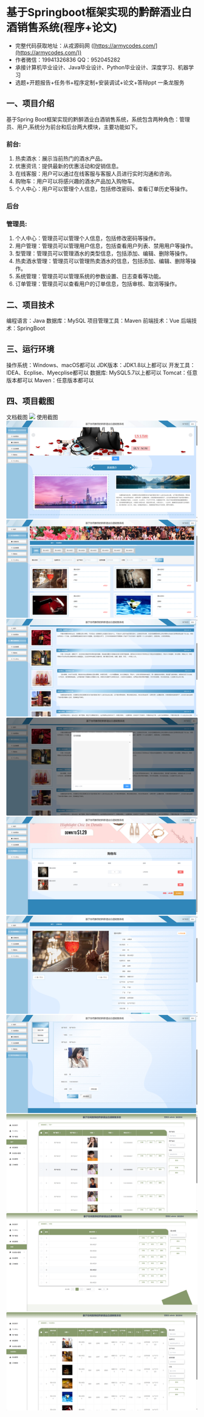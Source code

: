 基于Springboot框架实现的黔醉酒业白酒销售系统(程序+论文)
=
- 完整代码获取地址：从戎源码网 ([https://armycodes.com/](https://armycodes.com/))
- 作者微信：19941326836  QQ：952045282 
- 承接计算机毕业设计、Java毕业设计、Python毕业设计、深度学习、机器学习
- 选题+开题报告+任务书+程序定制+安装调试+论文+答辩ppt 一条龙服务

一、项目介绍
---
基于Spring Boot框架实现的黔醉酒业白酒销售系统，系统包含两种角色：管理员、用户,系统分为前台和后台两大模块，主要功能如下。
### 前台:
1. 热卖酒水：展示当前热门的酒水产品。
2. 优惠资讯：提供最新的优惠活动和促销信息。
3. 在线客服：用户可以通过在线客服与客服人员进行实时沟通和咨询。
4. 购物车：用户可以将感兴趣的酒水产品加入购物车。
5. 个人中心：用户可以管理个人信息，包括修改密码、查看订单历史等操作。

### 后台
### 管理员:
1. 个人中心：管理员可以管理个人信息，包括修改密码等操作。
2. 用户管理：管理员可以管理用户信息，包括查看用户列表、禁用用户等操作。
3. 型管理：管理员可以管理酒水的类型信息，包括添加、编辑、删除等操作。
4. 热卖酒水管理：管理员可以管理热卖酒水的信息，包括添加、编辑、删除等操作。
5. 系统管理：管理员可以管理系统的参数设置、日志查看等功能。
6. 订单管理：管理员可以查看用户的订单信息，包括审核、取消等操作。

二、项目技术
---
编程语言：Java
数据库：MySQL
项目管理工具：Maven
前端技术：Vue
后端技术：SpringBoot

三、运行环境
---
操作系统：Windows、macOS都可以
JDK版本：JDK1.8以上都可以
开发工具：IDEA、Ecplise、Myecplise都可以
数据库: MySQL5.7以上都可以
Tomcat：任意版本都可以
Maven：任意版本都可以

四、项目截图
---
文档截图
![](limage/1.png)
使用截图
![](image/1.png)
![](image/2.png)
![](image/3.png)
![](image/4.png)
![](image/5.png)
![](image/6.png)
![](image/7.png)
![](image/8.png)
![](image/9.png)
![](image/10.png)
